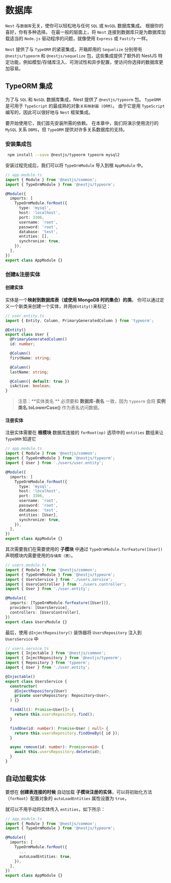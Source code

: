 # 数据库

`Nest` 与`数据库`无关，使你可以轻松地与任何 `SQL` 或 `NoSQL` 数据库集成。 根据你的喜好，你有多种选择。 在最一般的层面上，将 `Nest` 连接到数据库只是为数据库加载适当的 `Node.js` 驱动程序的问题，就像使用 `Express` 或 `Fastify` 一样。

`Nest` 提供了与 `TypeORM` 的紧密集成，开箱即用的 `Sequelize` 分别带有 `@nestjs/typeorm` 和 `@nestjs/sequelize` 包，这些集成提供了额外的 NestJS 特定功能，例如模型/存储库注入、可测试性和异步配置，使访问你选择的数据库更加容易。



## TypeORM 集成

为了与 `SQL` 和 `NoSQL` 数据库集成，Nest 提供了 `@nestjs/typeorm` 包。 `TypeORM` 是可用于 `TypeScript` 的最成熟的对象`关系映射器 (ORM)`。 由于它是用 `TypeScript` 编写的，因此可以很好地与 `Nest` 框架集成。

要开始使用它，我们首先安装所需的依赖。 在本章中，我们将演示使用流行的 `MySQL` 关系 `DBMS`，但 `TypeORM` 提供对许多关系数据库的支持。

### 安装集成包

```bash
 npm install --save @nestjs/typeorm typeorm mysql2
```

安装过程完成后，我们可以将 `TypeOrmModule` 导入到根 `AppModule` 中。

```ts
// app.module.ts
import { Module } from '@nestjs/common';
import { TypeOrmModule } from '@nestjs/typeorm';

@Module({
  imports: [
    TypeOrmModule.forRoot({
      type: 'mysql',
      host: 'localhost',
      port: 3306,
      username: 'root',
      password: 'root',
      database: 'test',
      entities: [],
      synchronize: true,
    }),
  ],
})
export class AppModule {}
```

### 创建&注册实体

#### 创建实体

实体是一个**映射到数据库表（或使用 MongoDB 时的集合）的类**。 你可以通过定义一个新类来创建一个实体，并用`@Entity()`来标记：

```ts
// user.entity.ts
import { Entity, Column, PrimaryGeneratedColumn } from 'typeorm';

@Entity()
export class User {
  @PrimaryGeneratedColumn()
  id: number;

  @Column()
  firstName: string;

  @Column()
  lastName: string;

  @Column({ default: true })
  isActive: boolean;
}
```

> 注意：**实体类名 ** 必须要和 **数据库-表名** 一致，因为 `typeorm` 会将 **实例类名.toLowerCase()** 作为表名访问数据。

#### 注册实体

注册实体需要在 **根模块** 数据库连接的 `forRoot(op)` 选项中的 `entities` 数组来让 `TypeORM` 知道它

```ts
// app.module.ts
import { Module } from '@nestjs/common';
import { TypeOrmModule } from '@nestjs/typeorm';
import { User } from './users/user.entity';

@Module({
  imports: [
    TypeOrmModule.forRoot({
      type: 'mysql',
      host: 'localhost',
      port: 3306,
      username: 'root',
      password: 'root',
      database: 'test',
      entities: [User],
      synchronize: true,
    }),
  ],
})
export class AppModule {}
```

其次需要我们在需要使用的 **子模块** 中通过 `TypeOrmModule.forFeature([User])` 声明模块内需要使用的`存储库（表）`。

```ts
// users.module.ts
import { Module } from '@nestjs/common';
import { TypeOrmModule } from '@nestjs/typeorm';
import { UsersService } from './users.service';
import { UsersController } from './users.controller';
import { User } from './user.entity';

@Module({
  imports: [TypeOrmModule.forFeature([User])],
  providers: [UsersService],
  controllers: [UsersController],
})
export class UsersModule {}
```

最后，使用 `@InjectRepository()` 装饰器将 `UsersRepository` 注入到 `UsersService` 中

```ts
// users.service.ts
import { Injectable } from '@nestjs/common';
import { InjectRepository } from '@nestjs/typeorm';
import { Repository } from 'typeorm';
import { User } from './user.entity';

@Injectable()
export class UsersService {
  constructor(
    @InjectRepository(User)
    private usersRepository: Repository<User>,
  ) {}

  findAll(): Promise<User[]> {
    return this.usersRepository.find();
  }

  findOne(id: number): Promise<User | null> {
    return this.usersRepository.findOneBy({ id });
  }

  async remove(id: number): Promise<void> {
    await this.usersRepository.delete(id);
  }
}
```



## 自动加载实体

要想在 **创建表连接的时候** 自动加载 **子模块注册的实体**，可以将初始化方法（`forRoot`）配置对象的 `autoLoadEntities` 属性设置为 `true`，

就可以不用手动将实体传入 `entities`，如下所示：

```typescript
// app.module.ts
import { Module } from '@nestjs/common';
import { TypeOrmModule } from '@nestjs/typeorm';

@Module({
  imports: [
    TypeOrmModule.forRoot({
      ...
      autoLoadEntities: true,
    }),
  ],
})
export class AppModule {}
```

